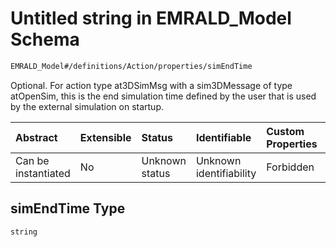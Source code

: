 # Untitled string in EMRALD\_Model Schema

```txt
EMRALD_Model#/definitions/Action/properties/simEndTime
```

Optional. For action type at3DSimMsg with a sim3DMessage of type atOpenSim, this is the end simulation time defined by the user that is used by the external simulation on startup.

| Abstract            | Extensible | Status         | Identifiable            | Custom Properties | Additional Properties | Access Restrictions | Defined In                                                                                          |
| :------------------ | :--------- | :------------- | :---------------------- | :---------------- | :-------------------- | :------------------ | :-------------------------------------------------------------------------------------------------- |
| Can be instantiated | No         | Unknown status | Unknown identifiability | Forbidden         | Allowed               | none                | [EMRALD\_JsonSchemaV3\_0.json\*](../../../../out/EMRALD_JsonSchemaV3_0.json "open original schema") |

## simEndTime Type

`string`

